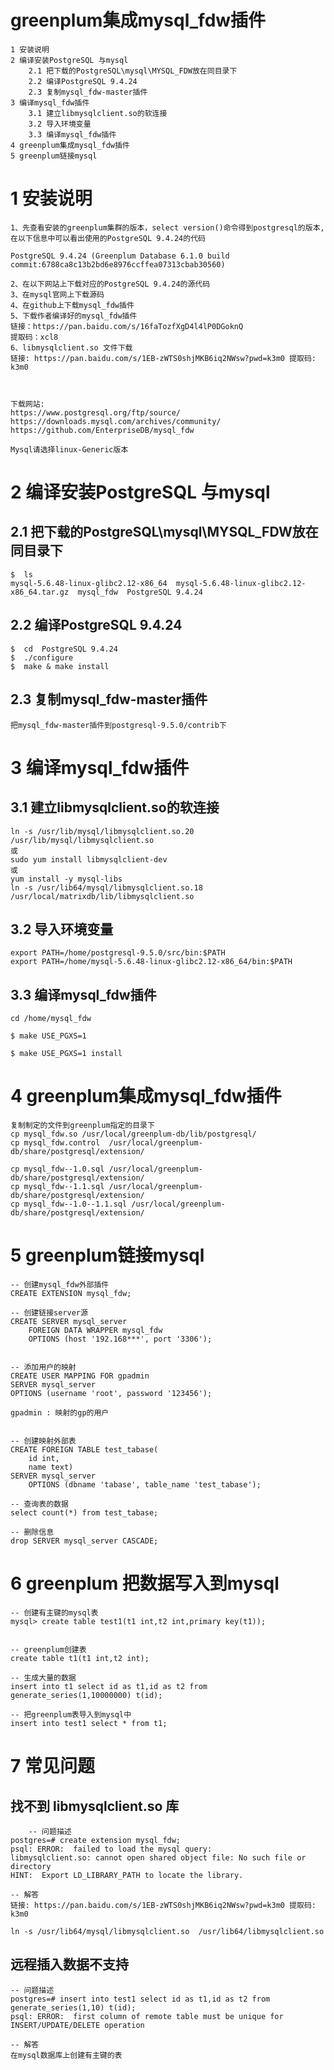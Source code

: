 # greenplum集成mysql_fdw插件
	1 安装说明
	2 编译安装PostgreSQL 与mysql
		2.1 把下载的PostgreSQL\mysql\MYSQL_FDW放在同目录下
		2.2 编译PostgreSQL 9.4.24
		2.3 复制mysql_fdw-master插件
	3 编译mysql_fdw插件
		3.1 建立libmysqlclient.so的软连接
		3.2 导入环境变量
		3.3 编译mysql_fdw插件
	4 greenplum集成mysql_fdw插件
	5 greenplum链接mysql

# 1 安装说明
	1、先查看安装的greenplum集群的版本，select version()命令得到postgresql的版本,在以下信息中可以看出使用的PostgreSQL 9.4.24的代码
	
	PostgreSQL 9.4.24 (Greenplum Database 6.1.0 build commit:6788ca8c13b2bd6e8976ccffea07313cbab30560)
	
	2、在以下网站上下载对应的PostgreSQL 9.4.24的源代码
	3、在mysql官网上下载源码
	4、在github上下载mysql_fdw插件
	5、下载作者编译好的mysql_fdw插件
	链接：https://pan.baidu.com/s/16faTozfXgD4l4lP0DGoknQ 
	提取码：xcl8
	6、libmysqlclient.so 文件下载
	链接: https://pan.baidu.com/s/1EB-zWTS0shjMKB6iq2NWsw?pwd=k3m0 提取码: k3m0
	
	
	
	下载网站:
	https://www.postgresql.org/ftp/source/
	https://downloads.mysql.com/archives/community/
	https://github.com/EnterpriseDB/mysql_fdw
	
	Mysql请选择linux-Generic版本
	

# 2 编译安装PostgreSQL 与mysql
## 2.1 把下载的PostgreSQL\mysql\MYSQL_FDW放在同目录下
	$  ls
	mysql-5.6.48-linux-glibc2.12-x86_64  mysql-5.6.48-linux-glibc2.12-x86_64.tar.gz  mysql_fdw  PostgreSQL 9.4.24
## 2.2 编译PostgreSQL 9.4.24
	$  cd  PostgreSQL 9.4.24
	$  ./configure
	$  make & make install
	
## 2.3 复制mysql_fdw-master插件
	
	把mysql_fdw-master插件到postgresql-9.5.0/contrib下
	
# 3 编译mysql_fdw插件
## 3.1 建立libmysqlclient.so的软连接
	ln -s /usr/lib/mysql/libmysqlclient.so.20  /usr/lib/mysql/libmysqlclient.so
	或
	sudo yum install libmysqlclient-dev
	或
	yum install -y mysql-libs
	ln -s /usr/lib64/mysql/libmysqlclient.so.18 /usr/local/matrixdb/lib/libmysqlclient.so


## 3.2 导入环境变量
	export PATH=/home/postgresql-9.5.0/src/bin:$PATH
	export PATH=/home/mysql-5.6.48-linux-glibc2.12-x86_64/bin:$PATH
	
## 3.3 编译mysql_fdw插件
	cd /home/mysql_fdw 
	
	$ make USE_PGXS=1
	
	$ make USE_PGXS=1 install
	
# 4 greenplum集成mysql_fdw插件
	复制制定的文件到greenplum指定的目录下
	cp mysql_fdw.so /usr/local/greenplum-db/lib/postgresql/
	cp mysql_fdw.control  /usr/local/greenplum-db/share/postgresql/extension/
	
	cp mysql_fdw--1.0.sql /usr/local/greenplum-db/share/postgresql/extension/
	cp mysql_fdw--1.1.sql /usr/local/greenplum-db/share/postgresql/extension/
	cp mysql_fdw--1.0--1.1.sql /usr/local/greenplum-db/share/postgresql/extension/
	
# 5 greenplum链接mysql
	-- 创建mysql_fdw外部插件
	CREATE EXTENSION mysql_fdw;
	
	-- 创建链接server源
	CREATE SERVER mysql_server
		FOREIGN DATA WRAPPER mysql_fdw
		OPTIONS (host '192.168***', port '3306');
	
	
	-- 添加用户的映射
	CREATE USER MAPPING FOR gpadmin
	SERVER mysql_server
	OPTIONS (username 'root', password '123456');
	
	gpadmin : 映射的gp的用户
	
	
	-- 创建映射外部表
	CREATE FOREIGN TABLE test_tabase(
		id int,
		name text)
	SERVER mysql_server
		OPTIONS (dbname 'tabase', table_name 'test_tabase');
	
	-- 查询表的数据
	select count(*) from test_tabase;
	
	-- 删除信息
	drop SERVER mysql_server CASCADE;

# 6 greenplum 把数据写入到mysql
	-- 创建有主键的mysql表
	mysql> create table test1(t1 int,t2 int,primary key(t1));


	-- greenplum创建表
	create table t1(t1 int,t2 int);
	
	-- 生成大量的数据
	insert into t1 select id as t1,id as t2 from generate_series(1,10000000) t(id);

	-- 把greenplum表导入到mysql中
	insert into test1 select * from t1;


# 7 常见问题
##  找不到 libmysqlclient.so 库
        -- 问题描述
	postgres=# create extension mysql_fdw;
	psql: ERROR:  failed to load the mysql query:
	libmysqlclient.so: cannot open shared object file: No such file or directory
	HINT:  Export LD_LIBRARY_PATH to locate the library.
	
	-- 解答
	链接: https://pan.baidu.com/s/1EB-zWTS0shjMKB6iq2NWsw?pwd=k3m0 提取码: k3m0
	
	ln -s /usr/lib64/mysql/libmysqlclient.so  /usr/lib64/libmysqlclient.so
	
##  远程插入数据不支持
	-- 问题描述
	postgres=# insert into test1 select id as t1,id as t2 from generate_series(1,10) t(id);
	psql: ERROR:  first column of remote table must be unique for INSERT/UPDATE/DELETE operation
 
 	-- 解答
	在mysql数据库上创建有主键的表
